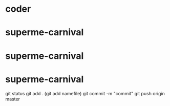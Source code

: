 # coder
# superme-carnival
# superme-carnival
# superme-carnival
git status 
git add . (git add namefile)
git commit -m "commit"
git push origin master 